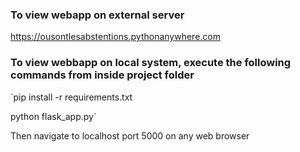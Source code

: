 ### To view webapp on external server

https://ousontlesabstentions.pythonanywhere.com

### To view webbapp on local system, execute the following commands from inside project folder  
`pip install -r requirements.txt  

python flask_app.py`  

Then navigate to localhost port 5000 on any web browser  

